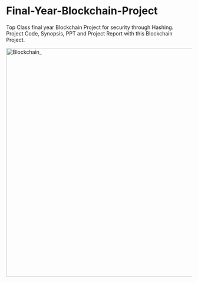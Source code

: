 # Final-Year-Blockchain-Project
Top Class final year Blockchain Project for security through Hashing. Project Code, Synopsis, PPT and Project Report with this Blockchain Project.

<img width="619" alt="Blockchain_" src="https://user-images.githubusercontent.com/81471840/112984145-26ed7300-917c-11eb-928f-22737dfce7c8.PNG">




